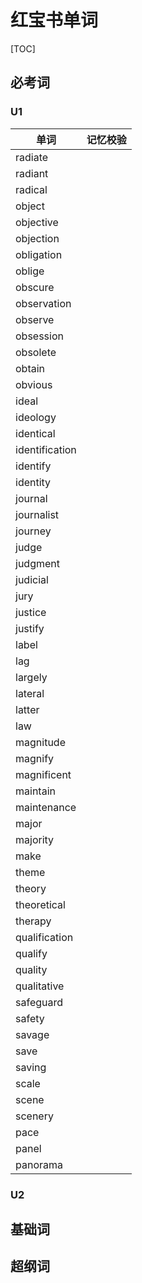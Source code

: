 # 红宝书单词

[TOC]

## 必考词



### U1

| 单词           | 记忆校验 |
| -------------- | -------- |
| radiate        |          |
| radiant        |          |
| radical        |          |
| object         |          |
| objective      |          |
| objection      |          |
| obligation     |          |
| oblige         |          |
| obscure        |          |
| observation    |          |
| observe        |          |
| obsession      |          |
| obsolete       |          |
| obtain         |          |
| obvious        |          |
| ideal          |          |
| ideology       |          |
| identical      |          |
| identification |          |
| identify       |          |
| identity       |          |
| journal        |          |
| journalist     |          |
| journey        |          |
| judge          |          |
| judgment       |          |
| judicial       |          |
| jury           |          |
| justice        |          |
| justify        |          |
| label          |          |
| lag            |          |
| largely        |          |
| lateral        |          |
| latter         |          |
| law            |          |
| magnitude      |          |
| magnify        |          |
| magnificent    |          |
| maintain       |          |
| maintenance    |          |
| major          |          |
| majority       |          |
| make           |          |
| theme          |          |
| theory         |          |
| theoretical    |          |
| therapy        |          |
| qualification  |          |
| qualify        |          |
| quality        |          |
| qualitative    |          |
| safeguard      |          |
| safety         |          |
| savage         |          |
| save           |          |
| saving         |          |
| scale          |          |
| scene          |          |
| scenery        |          |
| pace           |          |
| panel          |          |
| panorama       |          |





### U2



## 基础词



## 超纲词